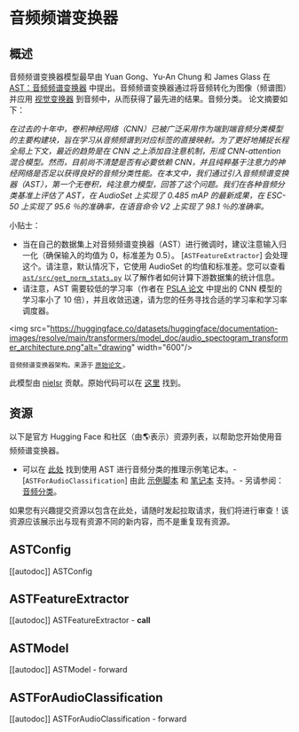 <!--版权所有 2022 年 HuggingFace 团队。保留所有权利。
根据 Apache 许可证第 2.0 版（“许可证”）获得许可；除非符合许可证的规定，否则您不得使用此文件。您可以在以下位置获取许可证的副本：
http://www.apache.org/licenses/LICENSE-2.0
除非适用法律要求或书面同意，根据许可证分发的软件是基于“按原样”分发的，不附带任何形式的担保或条件。请参阅许可证以了解许可证下的特定语言规定和限制。an "AS IS" BASIS, WITHOUT WARRANTIES OR CONDITIONS OF ANY KIND, either express or implied. See the License for the
注意：此文件为 Markdown 格式，但包含我们文档生成器（类似于 MDX）的特定语法，可能无法在 Markdown 查看器中正确显示。
⚠️ 请注意，此文件是 Markdown 格式，但包含我们文档生成器（类似于 MDX）的特定语法，可能无法在 Markdown 查看器中正确显示。渲染。
-->

# 音频频谱变换器

## 概述

音频频谱变换器模型最早由 Yuan Gong、Yu-An Chung 和 James Glass 在 [AST：音频频谱变换器](https://arxiv.org/abs/2104.01778) 中提出。音频频谱变换器通过将音频转化为图像（频谱图）并应用 [视觉变换器](vit) 到音频中，从而获得了最先进的结果。音频分类。
论文摘要如下：

*在过去的十年中，卷积神经网络（CNN）已被广泛采用作为端到端音频分类模型的主要构建块，旨在学习从音频频谱到对应标签的直接映射。为了更好地捕捉长程全局上下文，最近的趋势是在 CNN 之上添加自注意机制，形成 CNN-attention 混合模型。然而，目前尚不清楚是否有必要依赖 CNN，并且纯粹基于注意力的神经网络是否足以获得良好的音频分类性能。在本文中，我们通过引入音频频谱变换器（AST），第一个无卷积，纯注意力模型，回答了这个问题。我们在各种音频分类基准上评估了 AST，在 AudioSet 上实现了 0.485 mAP 的最新成果，在 ESC-50 上实现了 95.6 ％的准确率，在语音命令 V2 上实现了 98.1 ％的准确率。*

小贴士：

- 当在自己的数据集上对音频频谱变换器（AST）进行微调时，建议注意输入归一化（确保输入的均值为 0，标准差为 0.5）。 [`ASTFeatureExtractor`] 会处理这个。请注意，默认情况下，它使用 AudioSet 的均值和标准差。您可以查看 [`ast/src/get_norm_stats.py`](https://github.com/YuanGongND/ast/blob/master/src/get_norm_stats.py) 以了解作者如何计算下游数据集的统计信息。
- 请注意，AST 需要较低的学习率（作者在 [PSLA 论文](https://arxiv.org/abs/2102.01243) 中提出的 CNN 模型的学习率小了 10 倍），并且收敛迅速，请为您的任务寻找合适的学习率和学习率调度器。

<img src="https://huggingface.co/datasets/huggingface/documentation-images/resolve/main/transformers/model_doc/audio_spectogram_transformer_architecture.png"alt="drawing" width="600"/>

<small> 音频频谱变换器架构。来源于 <a href="https://arxiv.org/abs/2104.01778"> 原始论文 </a>。</small>

此模型由 [nielsr](https://huggingface.co/nielsr) 贡献。原始代码可以在 [这里](https://github.com/YuanGongND/ast) 找到。

## 资源
以下是官方 Hugging Face 和社区（由🌎表示）资源列表，以帮助您开始使用音频频谱变换器。

<PipelineTag pipeline="audio-classification"/>

- 可以在 [此处](https://github.com/NielsRogge/Transformers-Tutorials/tree/master/AST) 找到使用 AST 进行音频分类的推理示例笔记本。- [`ASTForAudioClassification`] 由此 [示例脚本](https://github.com/huggingface/transformers/tree/main/examples/pytorch/audio-classification) 和 [笔记本](https://colab.research.google.com/github/huggingface/notebooks/blob/main/examples/audio_classification.ipynb) 支持。- 另请参阅：[音频分类](../tasks/audio_classification)。

如果您有兴趣提交资源以包含在此处，请随时发起拉取请求，我们将进行审查！该资源应该展示出与现有资源不同的新内容，而不是重复现有资源。

## ASTConfig

[[autodoc]] ASTConfig

## ASTFeatureExtractor

[[autodoc]] ASTFeatureExtractor
    - __call__

## ASTModel

[[autodoc]] ASTModel
    - forward

## ASTForAudioClassification

[[autodoc]] ASTForAudioClassification
    - forward